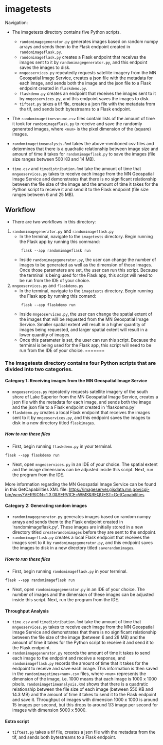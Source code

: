# imagetests

Navigation:
- The imagetests directory contains five Python scripts. 
    - `randomimagegenerator.py` generates images based on random numpy arrays and sends them to the Flask endpoint created in `randomimageflask.py`.
    - `randomimageflask.py` creates a Flask endpoint that receives the images sent to it by `randomimagegenerator.py`, and this endpoint saves the images to disk.
    - `mngeoservices.py` repeatedly requests satellite imagery from the MN Geospatial Image Service, creates a json file with the metadata for each image, and sends both the image and the json file to a Flask endpoint created in `flaskdemo.py`.
    - `flaskdemo.py` creates an endpoint that receives the images sent to it by `mngeoservices.py`, and this endpoint saves the images to disk.
    - `tiftest.py` takes a tif file, creates a json file with the metadata from the tif, and sends both bytestreams to a Flask endpoint.

- The `randomimagetimes<num>.csv` files contain lists of the amount of time it took for `randomimageflask.py` to receive and save the randomly generated images, where `<num>` is the pixel dimension of the (square) images.
- `randomimagetimeanalysis.Rmd` takes the above-mentioned csv files and determines that there is a quadratic relationship between image size and amount of time it takes for `randomimageflask.py` to save the images (file size ranges between 500 KB and 14 MB).

- `time.csv` and `timedistribution.Rmd` take the amount of time that `mngeoservices.py` takes to receive each image from the MN Geospatial Image Service and demonstrates that there is no significant relationship between the file size of the image and the amount of time it takes for the Python script to receive it and send it to the Flask endpoint (file size ranges between 6 and 25 MB).

## Workflow
- There are two workflows in this directory:
1. `randomimagegenerator.py` and `randomimageflask.py`
    - In the terminal, navigate to the `imagetests` directory. Begin running the Flask app by running this command:
    ```
        flask --app randomimageflask run
    ```        
    - Inside `randomimagegenerator.py`, the user can change the number of images to be generated as well as the dimension of those images. Once those parameters are set, the user can run this script. Because the terminal is being used for the Flask app, this script will need to be run from the IDE of your choice.
2. `mngeoservices.py` and `flaskdemo.py`
    - In the terminal, navigate to the `imagetests` directory. Begin running the Flask app by running this comand:
    ```
        flask --app flaskdemo run
    ```
    - Inside `mngeoservices.py`, the user can change the spatial extent of the images that will be requested from the MN Geospatial Image Service. Smaller spatial extent will result in a higher quantity of images being requested, and larger spatial extent will result in a lower quantity of images.
    - Once this parameter is set, the user can run this script. Because the terminal is being used for the Flask app, this script will need to be run from the IDE of your choice.
=======
### The imagetests directory contains four Python scripts that are divided into two categories.

#### Category 1: Receiving images from the MN Geospatial Image Service
- `mngeoservices.py` repeatedly requests satellite imagery of the south shore of Lake Superior from the MN Geospatial Image Service, creates a json file with the metadata for each image, and sends both the image and the json file to a Flask endpoint created in 'flaskdemo.py'
- `flaskdemo.py` creates a local Flask endpoint that receives the images sent to it by `mngeoservices.py`, and this endpoint saves the images to disk in a new directory titled `flaskimages`.
##### How to run these files
- First, begin running `flaskdemo.py` in your terminal.
```
flask --app flaskdemo run
```
- Next, open `mngeoservices.py` in an IDE of your choice. The spatial extent and the image dimensions can be adjusted inside this script. Next, run the program from the IDE.

More information regarding the MN Geospatial Image Service can be found in this GetCapabilities XML file:
https://imageserver.gisdata.mn.gov/cgi-bin/wms?VERSION=1.3.0&SERVICE=WMS&REQUEST=GetCapabilities

#### Category 2: Generating random images
- `randomimagegenerator.py` generates images based on random numpy arrays and sends them to the Flask endpoint created in 'randomimageflask.py'. These images are initially stored in a new directory titled `createrandomimages` before they are sent to the endpoint.
- `randomimageflask.py` creates a local Flask endpoint that receives the images sent to it by `randomimagegenerator.py`, and this endpoint saves the images to disk in a new directory titled `saverandomimages`.
##### How to run these files
- First, begin running `randomimageflask.py` in your terminal.
```
flask --app randomimageflask run
```
- Next, open `randomimagegenerator.py` in an IDE of your choice. The number of images and the dimension of these images can be adjusted inside this script. Next, run the program from the IDE.

#### Throughput Analysis
- `time.csv` and `timedistribution.Rmd` take the amount of time that `mngeoservices.py` takes to receive each image from the MN Geospatial Image Service and demonstrates that there is no significant relationship between the file size of the image (between 6 and 28 MB) and the amount of time it takes for the Python script to receive it and send it to the Flask endpoint.
- `randomimagegenerator.py` records the amount of time it takes to send each image to the endpoint and receive a response, and `randomimageflask.py` records the amount of time that it takes for the endpoint to receive and save each image. This information is then saved in the `randomimagetimes<num>.csv` files, where `<num>` represents the dimension of the image, i.e. 1000 means that each image is 1000 x 1000 pixels. `randomimagetimeanalysis.Rmd` shows that there is a quadratic relationship between the file size of each image (between 550 KB and 14.3 MB) and the amount of time it takes to send it to the Flask endpoint and save it. Throughput of images with dimension 1000 x 1000 is around 15 images per second, but this drops to around 1/3 image per second for images with dimension 5000 x 5000.

#### Extra script
- `tiftest.py` takes a tif file, creates a json file with the metadata from the tif, and sends both bytestreams to a Flask endpoint.
